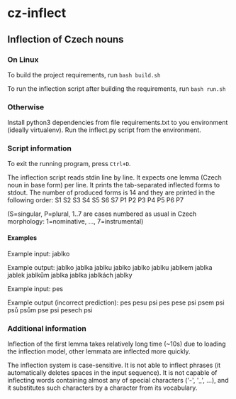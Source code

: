 # cz-inflect

## Inflection of Czech nouns

### On Linux

To build the project requirements, run
`bash build.sh`

To run the inflection script after building the requirements, run
`bash run.sh`

### Otherwise

Install python3 dependencies from file requirements.txt to you environment (ideally virtualenv).
Run the inflect.py script from the environment.

### Script information
To exit the running program, press `Ctrl+D`.

The inflection script reads stdin line by line. It expects one lemma (Czech noun in base form) per line.
It prints the tab-separated inflected forms to stdout.
The number of produced forms is 14 and they are printed in the following order:
S1	S2	S3	S4	S5	S6	S7	P1	P2	P3	P4	P5	P6	P7

(S=singular, P=plural, 1..7 are cases numbered as usual in Czech morphology: 1=nominative, ..., 7=instrumental)

#### Examples
Example input:
jablko

Example output:
jablko	jablka	jablku	jablko	jablko	jablku	jablkem	jablka	jablek	jablkům	jablka	jablka	jablkách	jablky

 
Example input:
pes

Example output (incorrect prediction):
pes	pesu	psi	pes	pese	psi	psem	psi	psů	psům	pse	psi	pesech	psi


### Additional information
Inflection of the first lemma takes relatively long time (~10s) due to loading the inflection model, other lemmata are inflected more quickly.

The inflection system is case-sensitive. It is not able to inflect phrases (it automatically deletes spaces in the input sequence). It is not capable of inflecting words containing almost any of special characters ('-', '_', ...), and it substitutes such characters by a character from its vocabulary.

